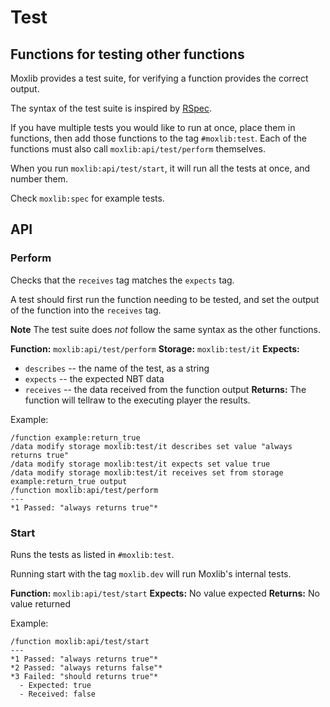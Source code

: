 # Test
## Functions for testing other functions

Moxlib provides a test suite, for verifying a function provides the correct output.

The syntax of the test suite is inspired by [RSpec](https://rspec.info/).

If you have multiple tests you would like to run at once, place them in functions,
then add those functions to the tag `#moxlib:test`. Each of the functions must also
call `moxlib:api/test/perform` themselves.

When you run `moxlib:api/test/start`, it will run all the tests at once, and number them.

Check `moxlib:spec` for example tests.

## API
### Perform
Checks that the `receives` tag matches the `expects` tag.

A test should first run the function needing to be tested, and set the output
of the function into the `receives` tag.

**Note** The test suite does *not* follow the same syntax as the other functions.

**Function:** `moxlib:api/test/perform`
**Storage:** `moxlib:test/it`
**Expects:**
- `describes` -- the name of the test, as a string
- `expects` -- the expected NBT data
- `receives` -- the data received from the function output
**Returns:** The function will tellraw to the executing player the results.

Example:
```
/function example:return_true
/data modify storage moxlib:test/it describes set value "always returns true"
/data modify storage moxlib:test/it expects set value true
/data modify storage moxlib:test/it receives set from storage example:return_true output
/function moxlib:api/test/perform
---
*1 Passed: "always returns true"*
```

### Start
Runs the tests as listed in `#moxlib:test`.

Running start with the tag `moxlib.dev` will run Moxlib's internal tests.

**Function:** `moxlib:api/test/start`
**Expects:** No value expected
**Returns:** No value returned

Example:
```
/function moxlib:api/test/start
---
*1 Passed: "always returns true"*
*2 Passed: "always returns false"*
*3 Failed: "should returns true"*
  - Expected: true
  - Received: false
```